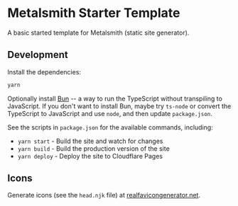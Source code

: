 # Metalsmith Starter Template

A basic started template for Metalsmith (static site generator).

## Development

Install the dependencies:

```sh
yarn
```

Optionally install [Bun](https://bun.sh/) -- a way to run the TypeScript without transpiling to JavaScript. If you don't want to install Bun, maybe try `ts-node` or convert the TypeScript to JavaScript and use `node`, and then update `package.json`.

See the scripts in `package.json` for the available commands, including:

- `yarn start` - Build the site and watch for changes
- `yarn build` - Build the production version of the site
- `yarn deploy` - Deploy the site to Cloudflare Pages

## Icons

Generate icons (see the `head.njk` file) at [realfavicongenerator.net](https://realfavicongenerator.net/).
